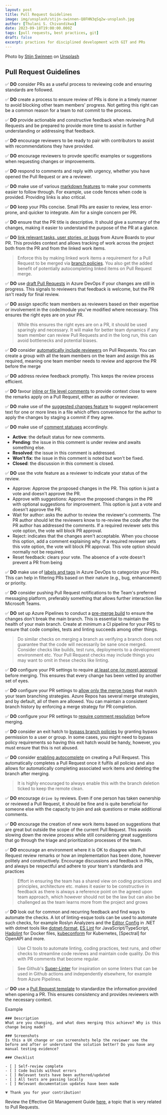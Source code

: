 ```yaml
---
layout: post
title: Pull Request Guidelines
image: img/unsplash/stijn-swinnen-Q8FHN3qSq2w-unsplash.jpg
author: [Thulani S. Chivandikwa]
date: 2023-09-18T19:00:00.000Z
tags: [pull requests, best practices, git]
draft: false
excerpt: practices for disciplined development with GIT and PRs
---
```


Photo by <a href="https://unsplash.com/@stijnswinnen?utm_source=unsplash&utm_medium=referral&utm_content=creditCopyText">Stijn Swinnen</a> on <a href="https://unsplash.com/photos/Q8FHN3qSq2w?utm_source=unsplash&utm_medium=referral&utm_content=creditCopyText">Unsplash</a>

## Pull Request Guidelines

✅ **DO** consider PRs as a useful process to reviewing code and ensuring standards are followed.

✅ **DO** create a process to ensure review of PRs is done in a timely manner to avoid blocking other team members' progress. Not getting this right can be a common reason for a team to not commit to the process.

✅ **DO** provide actionable and constructive feedback when reviewing Pull Requests and be prepared to provide more time to assist in further understanding or addressing that feedback.

✅ **DO** encourage reviewers to be ready to pair with contributors to assist with recommendations they have provided.

✅ **DO** encourage reviewers to provde specific examples or suggestions when requesting changes or improvements.

✅ **DO** respond to comments and reply with urgency, whether you have opened the Pull Request or are a reviewer.

✅ **DO** make use of various [markdown features](https://learn.microsoft.com/en-us/azure/devops/project/wiki/markdown-guidance?view=azure-devops) to make your comments easier to follow through. For example, use code fences when code is provided. Providing links is also critical.

✅ **DO** keep your PRs concise. Small PRs are easier to review, less error-prone, and quicker to integrate. Aim for a single concern per PR.

✅ **DO** ensure that the PR title is descriptive. It should give a summary of the changes, making it easier to understand the purpose of the PR at a glance.

✅ **DO** [link relevant tasks, user stories, or bugs](https://learn.microsoft.com/en-us/azure/devops/repos/git/pull-requests?view=azure-devops&tabs=browser#link-work-items-to-a-pull-request) from Azure Boards to your PR. This provides context and allows tracking of work across the project both from the PR and from the linked work items.

> Enforce this by making linked work items a requirement for a Pull Request to be merged via [branch policies](https://learn.microsoft.com/en-us/azure/devops/repos/git/branch-policies?view=azure-devops&tabs=browser#check-for-linked-work-items). You also get the added benefit of potentially autocompleting linked items on Pull Request merge.

✅ **DO** use [draft Pull Requests](https://learn.microsoft.com/en-us/azure/devops/repos/git/pull-requests?view=azure-devops&tabs=browser#create-draft-prs) in Azure DevOps if your changes are still in progress. This signals to reviewers that feedback is welcome, but the PR isn't ready for final review.

✅ **DO** assign specific team members as reviewers based on their expertise or involvement in the code/module you've modified where necessary. This ensures the right eyes are on your PR.

> While this ensures the right eyes are on a PR, it should be used sparingly and necessary. It will make for better team dynamics if any team member can review Pull Requests and in the long run, this can avoid bottlenecks and potential biases.

✅ **DO** consider [automatically include reviewers](https://learn.microsoft.com/en-us/azure/devops/repos/git/branch-policies?view=azure-devops&tabs=browser#automatically-include-code-reviewers) on Pull Requests. You can create a group with all the team members on the team and assign this as required, meaning one team member needs to review and approve the PR before the merge

✅ **DO** address review feedback promptly. This keeps the review process efficient.

✅ **DO** favour [inline or file level comments](https://learn.microsoft.com/en-us/azure/devops/repos/git/review-pull-requests?view=azure-devops&tabs=browser#provide-feedback-in-comments) to provide context close to were the remarks apply on a Pull Request, either as author or reviewer.

✅ **DO** make use of the [suggested changes feature](https://learn.microsoft.com/en-us/azure/devops/repos/git/review-pull-requests?view=azure-devops&tabs=browser#suggest-changes-in-comments) to suggest replacement text for one or more lines in a file which offers convenience for the author to apply the changes by staging a commit if they agree.

✅ **DO**  make use of [comment statuses](https://learn.microsoft.com/en-us/azure/devops/repos/git/review-pull-requests?view=azure-devops&tabs=browser#change-comment-status) accordingly.
- **Active**: the default status for new comments.
- **Pending**: the issue in this comment is under review and awaits something else.
- **Resolved**: the issue in this comment is addressed.
- **Won't fix**: the issue in this comment is noted but won't be fixed.
- **Closed**: the discussion in this comment is closed.

✅ **DO** use the vote feature as a reviewer to indicate your status of the review.
- Approve: Approve the proposed changes in the PR. This option is just a vote and doesn't approve the PR.
- Approve with suggestions: Approve the proposed changes in the PR with optional suggestions for improvement. This option is just a vote and doesn't approve the PR.
- Wait for author: asks the author to review the reviewer's comments. The PR author should let the reviewers know to re-review the code after the PR author has addressed the comments. If a required reviewer sets this vote option, the vote will block PR approval.
- Reject: indicates that the changes aren't acceptable. When you choose this option, add a comment explaining why. If a required reviewer sets this vote option, the vote will block PR approval. This vote option should normally not be required.
- Reset feedback: clears your vote. The absence of a vote doesn't prevent a PR from being

✅ **DO** make use of [labels and tags](https://learn.microsoft.com/en-us/azure/devops/repos/git/pull-requests?view=azure-devops&tabs=browser#add-tags-to-a-pull-request) in Azure DevOps to categorize your PRs. This can help in filtering PRs based on their nature (e.g., bug, enhancement) or priority.

✅ **DO** consider pushing Pull Request notifications to the Team's preferred messaging platform, preferably something that allows further interaction like Microsoft Teams.

✅ **DO** set up Azure Pipelines to conduct a [pre-merge build](https://learn.microsoft.com/en-us/azure/devops/repos/git/branch-policies?view=azure-devops&tabs=browser#build-validation) to ensure the changes don't break the main branch. This is essential to maintain the health of your main branch. Create at minimum a CI pipeline for your PRS to ensure that code compiles, tests and linting succeeds among other things.

> Do similar checks on merging a branch as verifying a branch does not guarantee that the code will necessarily be sane once merged. Consider checks like builds, test runs, deployments to a development environment etc. Your Pull Request checks may include things you may want to omit in these checks like linting.

✅ **DO** configure your PR settings to require [at least one (or more) approval](https://learn.microsoft.com/en-us/azure/devops/repos/git/branch-policies?view=azure-devops&tabs=browser#require-a-minimum-number-of-reviewers) before merging. This ensures that every change has been vetted by another set of eyes.

✅ **DO** configure your PR settings to [allow only the merge types](https://learn.microsoft.com/en-us/azure/devops/repos/git/branch-policies?view=azure-devops&tabs=browser#limit-merge-types) that match your team branching strategies. Azure Repos has several merge strategies, and by default, all of them are allowed. You can maintain a consistent branch history by enforcing a merge strategy for PR completion.

✅ **DO** configure your PR settings to [require comment resolution](https://learn.microsoft.com/en-us/azure/devops/repos/git/branch-policies?view=azure-devops&tabs=browser#check-for-comment-resolution) before merging.

✅ **DO** consider an exit hatch to [bypass branch policies](https://learn.microsoft.com/en-us/azure/devops/repos/git/branch-policies?view=azure-devops&tabs=browser#bypass-branch-policies) by granting bypass permission to a user or group. In some cases, you might need to bypass policy requirements so having this exit hatch would be handy, however, you must ensure that this is not abused.

✅ **DO** consider [enabling autocomplete](https://learn.microsoft.com/en-us/azure/devops/repos/git/complete-pull-requests?view=azure-devops&tabs=browser#complete-automatically) on creating a Pull Request. This automatically completes a Pull Request once it fulfils all policies and also allows for automatically completing associated work items and deleting the branch after merging.

> It is highly encouraged to always enable this with the branch deletion ticked to keep the remote clean.

✅ **DO** encourage `drive by` reviews. Even if one person has taken ownership or reviewed a Pull Request, it should be fine and is quite beneficial for someone else with the capacity to join and ask questions or make additional comments.

✅ **DO** encourage the creation of new work items based on suggestions that are great but outside the scope of the current Pull Request. This avoids slowing down the review process while still considering great suggestions that go through the triage and prioritization processes of the team.

✅ **DO** encourage an environment where it is OK to disagree with Pull Request review remarks or how an implementation has been done, however politely and constructively. Encourage discussions and feedback in PRs, and always be respectful and adhere to your team's standards and practices

> Effort in ensuring the team has a shared view on coding practices and principles, architecture etc. makes it easier to be constructive in feedback as there is always a reference point on the agreed upon team approach, which however should not be the law but can also be challenged as the team learns more from the project and grows

✅ **DO** look out for common and recurring feedback and find ways to automate the checks. A lot of linting-esque tools can be used to automate such checks, for example Roslyn Analyzers and the [Editor Config](https://learn.microsoft.com/en-us/visualstudio/ide/create-portable-custom-editor-options?view=vs-2022) in .NET with dotnet tools like [dotnet-format](https://github.com/dotnet/format), [ES Lint](https://eslint.org/) for JavaScript/TypeScript, [Hadolint](https://hadolint.github.io/hadolint/) for Docker files, [kubeconform](https://github.com/yannh/kubeconform) for Kubernetes, [Spectral] for OpenAPI and more.

> Use CI tools to automate linting, coding practices, test runs, and other checks to streamline code reviews and maintain code quality. Do this with PR comments that become regular.

> See Github's [Super-Linter](https://github.com/super-linter/super-linter) for inspiration on some linters that can be used in Github actions and independently elsewhere, for example from Azure Pipelines.

✅ **DO** use a [Pull Request template](https://learn.microsoft.com/en-us/azure/devops/repos/git/pull-request-templates?view=azure-devops) to standardize the information provided when opening a PR. This ensures consistency and provides reviewers with the necessary context.

Example

```
### Description
What are you changing, and what does merging this achieve? Why is this change being made?

### Screenshots
Is this a UX change or can screenshots help the reviewer see the before and after or understand the solution better? Do you have any manual testing evidence?

### Checklist

- [ ] Self-review complete
- [ ] Code builds without errors
- [ ] Relevant tests have been authored/updated
- [ ] All tests are passing locally
- [ ] Relevant documentation updates have been made

💗 Thank you for your contribution!
```

Review the Effective Git Management Guide [here](https://dev.azure.com/bscglobal/bsclib/_wiki/wikis/bsclib.wiki/1485/Effective-Git-Management-Guide), a topic that is very related to Pull Requests.
